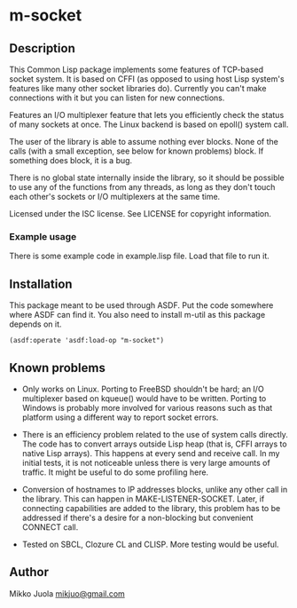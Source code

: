 m-socket
========

Description
-----------

This Common Lisp package implements some features of TCP-based socket
system. It is based on CFFI (as opposed to using host Lisp system's
features like many other socket libraries do).  Currently you can't make
connections with it but you can listen for new connections.

Features an I/O multiplexer feature that lets you efficiently check the
status of many sockets at once. The Linux backend is based on epoll()
system call.

The user of the library is able to assume nothing ever blocks. None of the
calls (with a small exception, see below for known problems) block. If
something does block, it is a bug.

There is no global state internally inside the library, so it should be
possible to use any of the functions from any threads, as long as they
don't touch each other's sockets or I/O multiplexers at the same time.

Licensed under the ISC license. See LICENSE for copyright information.

### Example usage

There is some example code in example.lisp file. Load that file to run it.

Installation
------------

This package meant to be used through ASDF.  Put the code somewhere where
ASDF can find it. You also need to install m-util as this package depends
on it.

    (asdf:operate 'asdf:load-op "m-socket")

Known problems
--------------

  - Only works on Linux. Porting to FreeBSD shouldn't be hard; an I/O
  multiplexer based on kqueue() would have to be written. Porting to
  Windows is probably more involved for various reasons such as that
  platform using a different way to report socket errors.

  - There is an efficiency problem related to the use of system calls
  directly. The code has to convert arrays outside Lisp heap (that is, CFFI
  arrays to native Lisp arrays). This happens at every send and receive
  call. In my initial tests, it is not noticeable unless there is very
  large amounts of traffic. It might be useful to do some profiling here.

  - Conversion of hostnames to IP addresses blocks, unlike any other call
  in the library. This can happen in MAKE-LISTENER-SOCKET. Later, if
  connecting capabilities are added to the library, this problem has to
  be addressed if there's a desire for a non-blocking but convenient
  CONNECT call.

  - Tested on SBCL, Clozure CL and CLISP. More testing would be useful.

Author
------
Mikko Juola <mikjuo@gmail.com>

